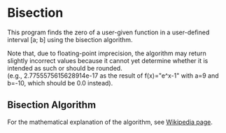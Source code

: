 # Bisection
This program finds the zero of a user-given function in a user-defined interval [a; b] using the bisection algorithm.  

Note that, due to floating-point imprecision, the algorithm may return slightly incorrect values because it cannot yet determine whether it is intended as such or should be rounded.  
(e.g., 2.7755575615628914e-17 as the result of f(x)="e^x-1" with a=9 and b=-10, which should be 0.0 instead).

## Bisection Algorithm
For the mathematical explanation of the algorithm, see [Wikipedia page](https://en.wikipedia.org/wiki/Bisection_method).